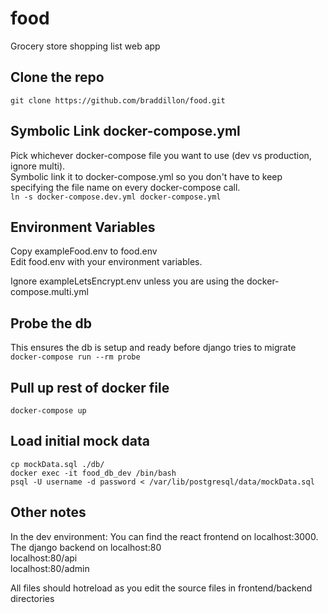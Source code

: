 # food
Grocery store shopping list web app

## Clone the repo
```git clone https://github.com/braddillon/food.git```

## Symbolic Link docker-compose.yml
Pick whichever docker-compose file you want to use (dev vs production,  ignore multi).  
Symbolic link it to docker-compose.yml so you don't have to keep specifying the file name on every docker-compose call.  
```ln -s docker-compose.dev.yml docker-compose.yml```

## Environment Variables
Copy exampleFood.env to food.env  
Edit food.env with your environment variables.  

Ignore exampleLetsEncrypt.env unless you are using the docker-compose.multi.yml  

## Probe the db
This ensures the db is setup and ready before django tries to migrate  
```docker-compose run --rm probe```

## Pull up rest of docker file
```docker-compose up```

## Load initial mock data
```
cp mockData.sql ./db/  
docker exec -it food_db_dev /bin/bash  
psql -U username -d password < /var/lib/postgresql/data/mockData.sql  
```

## Other notes
In the dev environment:
  You can find the react frontend on localhost:3000.  
  The django backend on localhost:80  
  localhost:80/api  
  localhost:80/admin   

  All files should hotreload as you edit the source files in frontend/backend directories